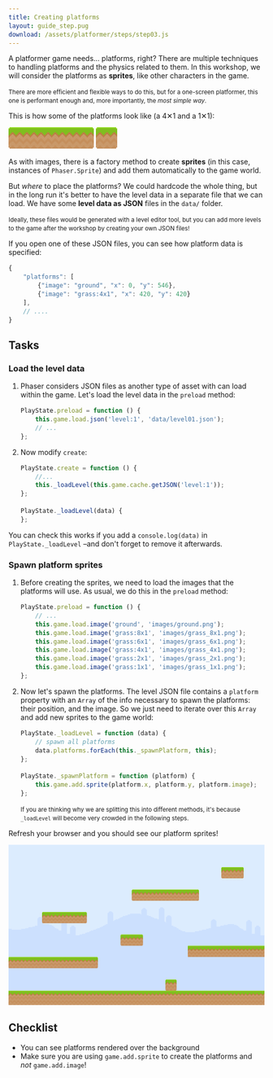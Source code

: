```yaml
---
title: Creating platforms
layout: guide_step.pug
download: /assets/platformer/steps/step03.js
---
```


A platformer game needs… platforms, right? There are multiple techniques to handling platforms and the physics related to them. In this workshop, we will consider the platforms as **sprites**, like other characters in the game.

<small>There are more efficient and flexible ways to do this, but for a one-screen platformer, this one is performant enough and, more importantly, the _most simple way_.</small>

This is how some of the platforms look like (a 4✕1 and a 1✕1):

![4x1 grass platform](/assets/platformer/grass_4x1.png) ![1x1 grass platform](/assets/platformer/grass_1x1.png)

As with images, there is a factory method to create **sprites** (in this case, instances of `Phaser.Sprite`) and add them automatically to the game world.

But _where_ to place the platforms? We could hardcode the whole thing, but in the long run it's better to have the level data in a separate file that we can load. We have some **level data as JSON** files in the `data/` folder.

<small>Ideally, these files would be generated with a level editor tool, but you can add more levels to the game after the workshop by creating your own JSON files!</small>

If you open one of these JSON files, you can see how platform data is specified:

```js
{
    "platforms": [
        {"image": "ground", "x": 0, "y": 546},
        {"image": "grass:4x1", "x": 420, "y": 420}
    ],
    // ....
}
```

## Tasks

### Load the level data

1. Phaser considers JSON files as another type of asset with can load within the game. Let's load the level data in the `preload` method:

    ```js
    PlayState.preload = function () {
        this.game.load.json('level:1', 'data/level01.json');
        // ...
    };
    ```

1. Now modify `create`:

    ```js
    PlayState.create = function () {
        //...
        this._loadLevel(this.game.cache.getJSON('level:1'));
    };

    PlayState._loadLevel(data) {
    };
    ```

You can check this works if you add a `console.log(data)` in `PlayState._loadLevel` –and don't forget to remove it afterwards.

### Spawn platform sprites


1. Before creating the sprites, we need to load the images that the platforms will use. As usual, we do this in the `preload` method:

    ```js
    PlayState.preload = function () {
        // ...
        this.game.load.image('ground', 'images/ground.png');
        this.game.load.image('grass:8x1', 'images/grass_8x1.png');
        this.game.load.image('grass:6x1', 'images/grass_6x1.png');
        this.game.load.image('grass:4x1', 'images/grass_4x1.png');
        this.game.load.image('grass:2x1', 'images/grass_2x1.png');
        this.game.load.image('grass:1x1', 'images/grass_1x1.png');
    };
    ```

1. Now let's spawn the platforms. The level JSON file contains a `platform` property with an `Array` of the info necessary to spawn the platforms: their position, and the image. So we just need to iterate over this `Array` and add new sprites to the game world:

    ```js
    PlayState._loadLevel = function (data) {
        // spawn all platforms
        data.platforms.forEach(this._spawnPlatform, this);
    };

    PlayState._spawnPlatform = function (platform) {
        this.game.add.sprite(platform.x, platform.y, platform.image);
    };
    ```

    <small>If you are thinking why we are splitting this into different methods, it's because `_loadLevel` will become very crowded in the following steps.</small>

Refresh your browser and you should see our platform sprites!

![Platform sprites](/assets/platformer/step02_check.png)

## Checklist

- You can see platforms rendered over the background
- Make sure you are using `game.add.sprite` to create the platforms and _not_ `game.add.image`!
